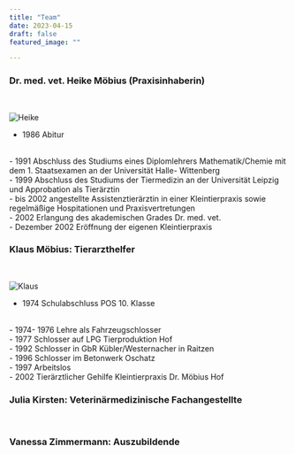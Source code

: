 ```yaml
---
title: "Team"
date: 2023-04-15
draft: false
featured_image: ""

---
```

### Dr. med. vet. Heike Möbius (Praxisinhaberin)  
<br />

![Heike](/heike_passbild.JPG "Heike")

- 1986 Abitur  
<br />
- 1991 Abschluss des Studiums eines Diplomlehrers Mathematik/Chemie  
mit dem 1. Staatsexamen an der Universität Halle- Wittenberg  
<br />
- 1999 Abschluss des Studiums der Tiermedizin an der Universität Leipzig und Approbation als Tierärztin  
<br />
- bis 2002 angestellte Assistenztierärztin in einer Kleintierpraxis sowie regelmäßige Hospitationen und Praxisvertretungen  
<br />
- 2002 Erlangung des akademischen Grades Dr. med. vet.  
<br />
- Dezember 2002 Eröffnung der eigenen Kleintierpraxis  
<br />






### Klaus Möbius: Tierarzthelfer  
<br />

![Klaus](/klaus_passbild.JPG "Klaus")  

- 1974 	Schulabschluss POS 10. Klasse  
<br />
- 1974- 1976 	Lehre als Fahrzeugschlosser  
<br />
- 1977 	Schlosser auf LPG Tierproduktion Hof  
<br />
- 1992 	Schlosser in GbR Kübler/Westernacher in Raitzen  
<br />
- 1996 	Schlosser im Betonwerk Oschatz  
<br />
- 1997 	Arbeitslos  
<br />
- 2002 	Tierärztlicher Gehilfe Kleintierpraxis Dr. Möbius Hof  
<br />



### Julia Kirsten: Veterinärmedizinische Fachangestellte

<br />

### Vanessa Zimmermann: Auszubildende 